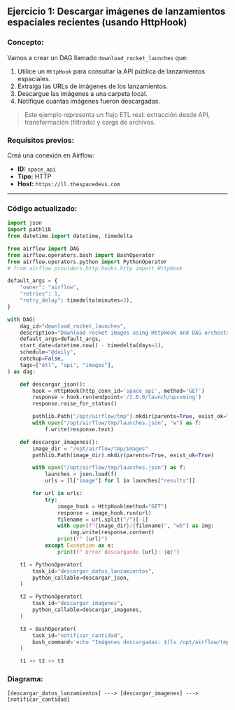 ## **Ejercicio 1: Descargar imágenes de lanzamientos espaciales recientes (usando HttpHook)**

### Concepto:

Vamos a crear un DAG llamado `download_rocket_launches` que:

1. Utilice un `HttpHook` para consultar la API pública de lanzamientos espaciales.
2. Extraiga las URLs de imágenes de los lanzamientos.
3. Descargue las imágenes a una carpeta local.
4. Notifique cuántas imágenes fueron descargadas.

> Este ejemplo representa un flujo ETL real: extracción desde API, transformación (filtrado) y carga de archivos.

### Requisitos previos:

Creá una conexión en Airflow:

* **ID:** `space_api`
* **Tipo:** HTTP
* **Host:** `https://ll.thespacedevs.com`

---

### Código actualizado:

```python
import json
import pathlib
from datetime import datetime, timedelta

from airflow import DAG
from airflow.operators.bash import BashOperator
from airflow.operators.python import PythonOperator
# from airflow.providers.http.hooks.http import HttpHook

default_args = {
    "owner": "airflow",
    "retries": 1,
    "retry_delay": timedelta(minutes=3),
}

with DAG(
    dag_id="download_rocket_launches",
    description="Download rocket images using HttpHook and DAG orchestration.",
    default_args=default_args,
    start_date=datetime.now() - timedelta(days=1),
    schedule="@daily",
    catchup=False,
    tags=["etl", "api", "images"],
) as dag:

    def descargar_json():
        hook = HttpHook(http_conn_id='space_api', method='GET')
        response = hook.run(endpoint='/2.0.0/launch/upcoming')
        response.raise_for_status()

        pathlib.Path("/opt/airflow/tmp").mkdir(parents=True, exist_ok=True)
        with open("/opt/airflow/tmp/launches.json", "w") as f:
            f.write(response.text)

    def descargar_imagenes():
        image_dir = "/opt/airflow/tmp/images"
        pathlib.Path(image_dir).mkdir(parents=True, exist_ok=True)

        with open("/opt/airflow/tmp/launches.json") as f:
            launches = json.load(f)
            urls = [l["image"] for l in launches["results"]]

        for url in urls:
            try:
                image_hook = HttpHook(method="GET")
                response = image_hook.run(url)
                filename = url.split("/")[-1]
                with open(f"{image_dir}/{filename}", "wb") as img:
                    img.write(response.content)
                print(f" {url}")
            except Exception as e:
                print(f" Error descargando {url}: {e}")

    t1 = PythonOperator(
        task_id="descargar_datos_lanzamientos",
        python_callable=descargar_json,
    )

    t2 = PythonOperator(
        task_id="descargar_imagenes",
        python_callable=descargar_imagenes,
    )

    t3 = BashOperator(
        task_id="notificar_cantidad",
        bash_command='echo "Imágenes descargadas: $(ls /opt/airflow/tmp/images/ | wc -l)"',
    )

    t1 >> t2 >> t3
```

### Diagrama:

```
[descargar_datos_lanzamientos] ---> [descargar_imagenes] ---> [notificar_cantidad]
```

 